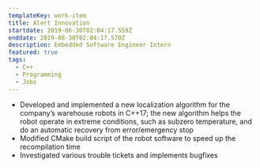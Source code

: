 ```yaml
---
templateKey: work-item
title: Alert Innovation
startdate: 2019-06-30T02:04:17.559Z
enddate: 2019-08-30T02:04:17.570Z
description: Embedded Software Engineer Intern
featured: true
tags:
  - C++
  - Programming
  - Jobs
---
```

* Developed and implemented a new localization algorithm for the company’s warehouse robots in C++17; the new algorithm helps the robot operate in extreme conditions, such as subzero temperature, and do an automatic recovery from error/emergency stop
* Modified CMake build script of the robot software to speed up the recompilation time
* Investigated various trouble tickets and implements bugfixes
